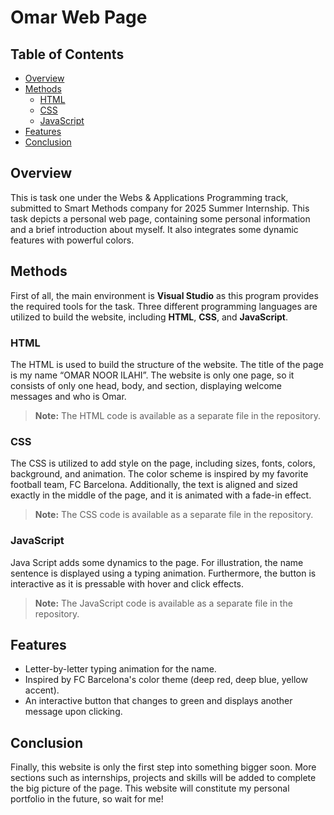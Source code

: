 # Omar Web Page 

## Table of Contents
- [Overview](#overview)
- [Methods](#methods)
  - [HTML](#html)
  - [CSS](#css)
  - [JavaScript](#javascript)
- [Features](#features)
- [Conclusion](#conclusion)

## Overview

This is task one under the Webs & Applications Programming track, submitted to Smart Methods company for 2025 Summer Internship. This task depicts a personal web page, containing some personal information and a brief introduction about myself. It also integrates some dynamic features with powerful colors. 

## Methods

First of all, the main environment is **Visual Studio** as this program provides the required tools for the task. Three different programming languages are utilized to build the website, including  **HTML**, **CSS**, and **JavaScript**.

### HTML

The HTML is used to build the structure of the website. The title of the page is my name “OMAR NOOR ILAHI”. The website is only one page, so it consists of only one head, body, and section, displaying welcome messages and who is Omar. 

> **Note:** The HTML code is available as a separate file in the repository.

### CSS

The CSS is utilized to add style on the page, including sizes, fonts, colors, background, and animation. The color scheme is inspired by my favorite football team, FC Barcelona. Additionally, the text is aligned and sized exactly in the middle of the page, and it is animated with a fade-in effect. 

> **Note:** The CSS code is available as a separate file in the repository.

### JavaScript

Java Script adds some dynamics to the page. For illustration, the name sentence is displayed using a typing animation. Furthermore, the button is interactive as it is pressable with hover and click effects. 

> **Note:** The JavaScript code is available as a separate file in the repository.

## Features

- Letter-by-letter typing animation for the name.
- Inspired by FC Barcelona's color theme (deep red, deep blue, yellow accent).
- An interactive button that changes to green and displays another message upon clicking.

## Conclusion

Finally, this website is only the first step into something bigger soon. More sections such as internships, projects and skills will be added to complete the big picture of the page. This website will constitute my personal portfolio in the future, so wait for me! 
